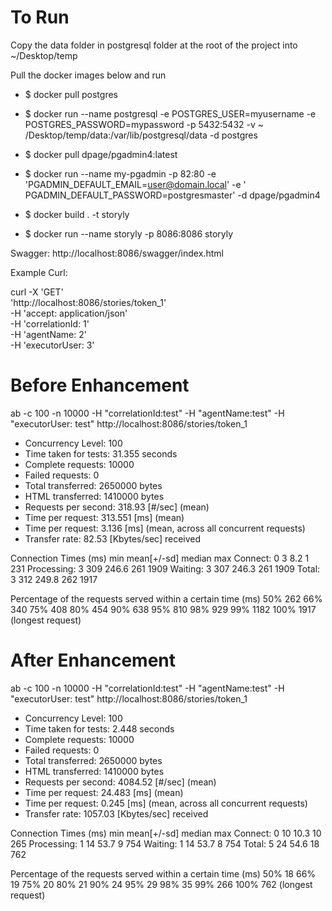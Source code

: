 # To Run

Copy the data folder in postgresql folder at the root of the project into ~/Desktop/temp

Pull the docker images below and run

- $ docker pull postgres
- $ docker run --name postgresql -e POSTGRES_USER=myusername -e POSTGRES_PASSWORD=mypassword -p 5432:5432 -v ~
  /Desktop/temp/data:/var/lib/postgresql/data -d postgres

- $ docker pull dpage/pgadmin4:latest
- $ docker run --name my-pgadmin -p 82:80 -e 'PGADMIN_DEFAULT_EMAIL=user@domain.local' -e '
  PGADMIN_DEFAULT_PASSWORD=postgresmaster' -d dpage/pgadmin4

- $ docker build . -t storyly
- $ docker run --name storyly -p 8086:8086 storyly

Swagger: http://localhost:8086/swagger/index.html

Example Curl:

curl -X 'GET' \
'http://localhost:8086/stories/token_1' \
-H 'accept: application/json' \
-H 'correlationId: 1' \
-H 'agentName: 2' \
-H 'executorUser: 3'

# Before Enhancement

ab -c 100 -n 10000 -H "correlationId:test" -H "agentName:test" -H "executorUser:
test" http://localhost:8086/stories/token_1

- Concurrency Level:      100
- Time taken for tests:   31.355 seconds
- Complete requests:      10000
- Failed requests:        0
- Total transferred:      2650000 bytes
- HTML transferred:       1410000 bytes
- Requests per second:    318.93 [#/sec] (mean)
- Time per request:       313.551 [ms] (mean)
- Time per request:       3.136 [ms] (mean, across all concurrent requests)
- Transfer rate:          82.53 [Kbytes/sec] received

Connection Times (ms)
min mean[+/-sd] median max Connect:        0 3 8.2 1 231 Processing:     3 309 246.6 261 1909 Waiting:        3 307
246.3 261 1909 Total:          3 312 249.8 262 1917

Percentage of the requests served within a certain time (ms)
50% 262 66% 340 75% 408 80% 454 90% 638 95% 810 98% 929 99% 1182 100% 1917 (longest request)

# After Enhancement

ab -c 100 -n 10000 -H "correlationId:test" -H "agentName:test" -H "executorUser:
test" http://localhost:8086/stories/token_1

- Concurrency Level:      100
- Time taken for tests:   2.448 seconds
- Complete requests:      10000
- Failed requests:        0
- Total transferred:      2650000 bytes
- HTML transferred:       1410000 bytes
- Requests per second:    4084.52 [#/sec] (mean)
- Time per request:       24.483 [ms] (mean)
- Time per request:       0.245 [ms] (mean, across all concurrent requests)
- Transfer rate:          1057.03 [Kbytes/sec] received

Connection Times (ms)
min mean[+/-sd] median max Connect:        0 10 10.3 10 265 Processing:     1 14 53.7 9 754 Waiting:        1 14 53.7 8
754 Total:          5 24 54.6 18 762

Percentage of the requests served within a certain time (ms)
50% 18 66% 19 75% 20 80% 21 90% 24 95% 29 98% 35 99% 266 100% 762 (longest request)
